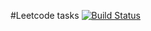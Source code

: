 #Leetcode tasks
[![Build Status](https://travis-ci.org/mteslenko/leetcode.svg?branch=master)](https://travis-ci.org/mteslenko/leetcode)

